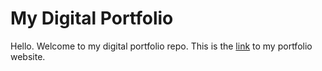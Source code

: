 # My Digital Portfolio

Hello. Welcome to my digital portfolio repo. This is the [link](https://kailashks.github.io) to my portfolio website.
